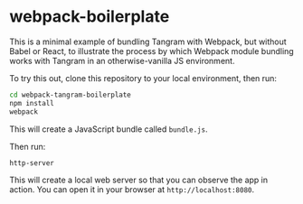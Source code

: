 # webpack-boilerplate

This is a minimal example of bundling Tangram with Webpack, but without Babel or React, to illustrate the process by which Webpack module bundling works with Tangram in an otherwise-vanilla JS environment.

To try this out, clone this repository to your local environment, then run:

```sh
cd webpack-tangram-boilerplate
npm install
webpack
```

This will create a JavaScript bundle called `bundle.js`.

Then run:

```sh
http-server
```

This will create a local web server so that you can observe the app in action. You can open it in your browser at `http://localhost:8080`.